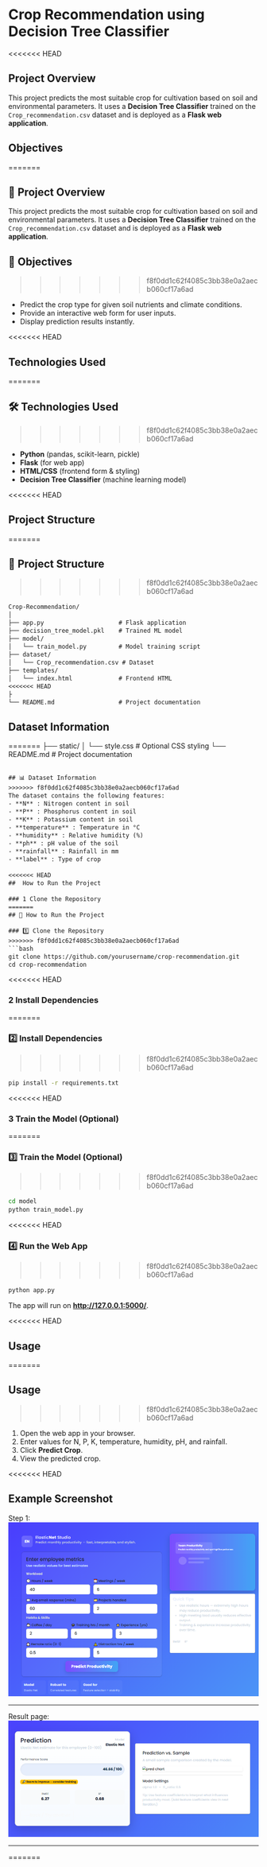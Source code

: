 # Crop Recommendation using Decision Tree Classifier

<<<<<<< HEAD
##  Project Overview
This project predicts the most suitable crop for cultivation based on soil and environmental parameters.
It uses a **Decision Tree Classifier** trained on the `Crop_recommendation.csv` dataset and is deployed as a **Flask web application**.

##  Objectives
=======
## 📌 Project Overview
This project predicts the most suitable crop for cultivation based on soil and environmental parameters.
It uses a **Decision Tree Classifier** trained on the `Crop_recommendation.csv` dataset and is deployed as a **Flask web application**.

## 🎯 Objectives
>>>>>>> f8f0dd1c62f4085c3bb38e0a2aecb060cf17a6ad
- Predict the crop type for given soil nutrients and climate conditions.
- Provide an interactive web form for user inputs.
- Display prediction results instantly.

<<<<<<< HEAD
##  Technologies Used
=======
## 🛠️ Technologies Used
>>>>>>> f8f0dd1c62f4085c3bb38e0a2aecb060cf17a6ad
- **Python** (pandas, scikit-learn, pickle)
- **Flask** (for web app)
- **HTML/CSS** (frontend form & styling)
- **Decision Tree Classifier** (machine learning model)

<<<<<<< HEAD
##  Project Structure
=======
## 📂 Project Structure
>>>>>>> f8f0dd1c62f4085c3bb38e0a2aecb060cf17a6ad
```
Crop-Recommendation/
│
├── app.py                     # Flask application
├── decision_tree_model.pkl    # Trained ML model
├── model/
│   └── train_model.py         # Model training script
├── dataset/
│   └── Crop_recommendation.csv # Dataset
├── templates/
│   └── index.html             # Frontend HTML
<<<<<<< HEAD
├
└── README.md                  # Project documentation
```

##  Dataset Information
=======
├── static/
│   └── style.css              # Optional CSS styling
└── README.md                  # Project documentation
```

## 📊 Dataset Information
>>>>>>> f8f0dd1c62f4085c3bb38e0a2aecb060cf17a6ad
The dataset contains the following features:
- **N** : Nitrogen content in soil
- **P** : Phosphorus content in soil
- **K** : Potassium content in soil
- **temperature** : Temperature in °C
- **humidity** : Relative humidity (%)
- **ph** : pH value of the soil
- **rainfall** : Rainfall in mm
- **label** : Type of crop

<<<<<<< HEAD
##  How to Run the Project

### 1 Clone the Repository
=======
## 🚀 How to Run the Project

### 1️⃣ Clone the Repository
>>>>>>> f8f0dd1c62f4085c3bb38e0a2aecb060cf17a6ad
```bash
git clone https://github.com/yourusername/crop-recommendation.git
cd crop-recommendation
```

<<<<<<< HEAD
### 2 Install Dependencies
=======
### 2️⃣ Install Dependencies
>>>>>>> f8f0dd1c62f4085c3bb38e0a2aecb060cf17a6ad
```bash
pip install -r requirements.txt
```

<<<<<<< HEAD
### 3 Train the Model (Optional)
=======
### 3️⃣ Train the Model (Optional)
>>>>>>> f8f0dd1c62f4085c3bb38e0a2aecb060cf17a6ad
```bash
cd model
python train_model.py
```

<<<<<<< HEAD

### 4️⃣ Run the Web App
>>>>>>> f8f0dd1c62f4085c3bb38e0a2aecb060cf17a6ad
```bash
python app.py
```
The app will run on **http://127.0.0.1:5000/**.

<<<<<<< HEAD
##  Usage
=======
##  Usage
>>>>>>> f8f0dd1c62f4085c3bb38e0a2aecb060cf17a6ad
1. Open the web app in your browser.
2. Enter values for N, P, K, temperature, humidity, pH, and rainfall.
3. Click **Predict Crop**.
4. View the predicted crop.

<<<<<<< HEAD
##  Example Screenshot

Step 1:
![alt text](image.png)

---------
Result page:
![alt text](image-1.png)

----------
=======



